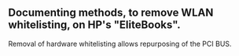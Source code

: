 ## Documenting methods, to remove WLAN whitelisting, on HP's "EliteBooks".

Removal of hardware whitelisting allows repurposing of the PCI BUS.
